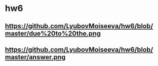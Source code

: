 # hw6
## https://github.com/LyubovMoiseeva/hw6/blob/master/due%20to%20the.png
## https://github.com/LyubovMoiseeva/hw6/blob/master/answer.png
